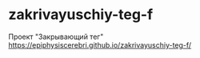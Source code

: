 # zakrivayuschiy-teg-f

Проект "Закрывающий тег"
https://epiphysiscerebri.github.io/zakrivayuschiy-teg-f/
